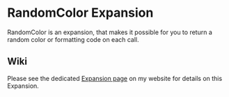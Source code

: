 # RandomColor Expansion
RandomColor is an expansion, that makes it possible for you to return a random color or formatting code on each call.

## Wiki

Please see the dedicated [Expansion page](https://andre601.ch/expansions/randomcolor) on my website for details on this Expansion.
